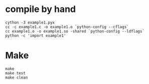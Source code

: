 # compile by hand

	cython -3 example1.pyx
	cc -c example1.c -o example1.o `python-config --cflags`
	cc example1.o -o example1.so -shared `python-config --ldflags`
	python -c 'import example1'

# Make

    make
    make test
    make clean
